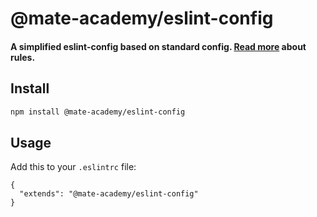# @mate-academy/eslint-config

#### A simplified eslint-config based on standard config. [Read more](https://mate-academy.github.io/style-guides/javascript-standard-modified) about rules.


## Install

```bash
npm install @mate-academy/eslint-config
```

## Usage

Add this to your `.eslintrc` file:

```
{
  "extends": "@mate-academy/eslint-config"
}
```
